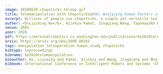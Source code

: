 ```yaml
---
image: 20200630-chopsticks-teleop.gif
title: Telemanipulation with Chopsticks&#58; Analyzing Human Factors in User Demonstrations
excerpt: Billions of people use chopsticks, a simple yet versatile tool, for fine manipulation of everyday objects. We built a chopsticks-equipped robot and a teleoperation interface to study human manipulation strategies. 25 human subjects used our system to pick up different objects, including a slippery glass ball. Although participants rated teleoperation as the least comfortable and most difficult-to-use method, teleoperation enabled users to achieve the highest success rates on three out of five objects considered.
author: <b>Liyiming Ke</b>, Ajinkya Kamat, Jingqiang Wang, Tapomayukh Bhattacharjee, Christoforos Mavrogiannis, Siddhartha S. Srinivasa
venue: IROS
year: 2020
pdf: https://personalrobotics.cs.washington.edu/publications/ke2020teleop.pdf
arxiv: https://arxiv.org/abs/2008.00101
tags: manipulation teleoperation human_study chopsticks
bibtype: inproceedings
bibname: ke2020telemanipulation
bibauthor: Ke, Liyiming and Kamat, Ajinkya and Wang, Jingqiang and Bhattacharjee, Tapomayukh and Mavrogiannis, Christoforos and Srinivasa, Siddhartha S
bibbook: International Conference on Intelligent Robots and Systems (IROS)
---
```

